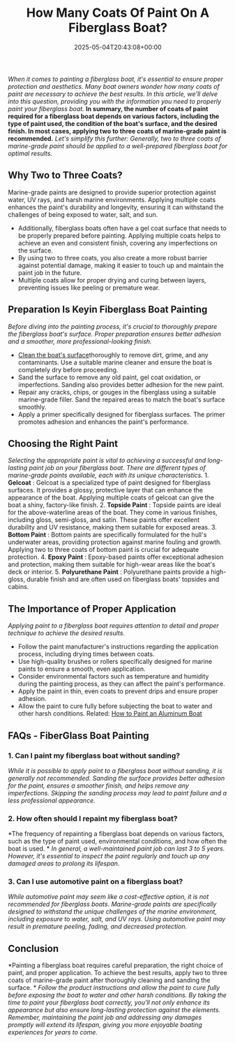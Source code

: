 ﻿---
layout: post
title: How Many Coats Of Paint On A Fiberglass Boat?
date: '2025-05-04T20:43:08+00:00'
categories:
- DIY Paintings
tags: []
slug: /how-many-coats-of-paint-on-a-fiberglass-boat/
lastmod: 2025-05-07T12:21:27+03:00
---

*When it comes to painting a fiberglass boat, it's essential to ensure proper protection and aesthetics. Many boat owners wonder how many coats of paint are necessary to achieve the best results. In this article, we'll delve into this question, providing you with the information you need to properly paint your fiberglass boat.*
**In summary, the number of coats of paint required for a fiberglass boat depends on various factors, including the type of paint used, the condition of the boat's surface, and the desired finish. In most cases, applying two to three coats of marine-grade paint is recommended.**
*Let's simplify this further: Generally, two to three coats of marine-grade paint should be applied to a well-prepared fiberglass boat for optimal results.*
## **Why Two to Three Coats?**
Marine-grade paints are designed to provide superior protection against water, UV rays, and harsh marine environments. Applying multiple coats enhances the paint's durability and longevity, ensuring it can withstand the challenges of being exposed to water, salt, and sun.
- Additionally, fiberglass boats often have a gel coat surface that needs to be properly prepared before painting. Applying multiple coats helps to achieve an even and consistent finish, covering any imperfections on the surface.
- By using two to three coats, you also create a more robust barrier against potential damage, making it easier to touch up and maintain the paint job in the future.
- Multiple coats allow for proper drying and curing between layers, preventing issues like peeling or premature wear.
## **Preparation Is Key**in Fiberglass Boat Painting
*Before diving into the painting process, it's crucial to thoroughly prepare the fiberglass boat's surface. Proper preparation ensures better adhesion and a smoother, more professional-looking finish.*
- [Clean the boat's surface](https://pestpolicy.com/best-fiberglass-boat-cleaner/)thoroughly to remove dirt, grime, and any contaminants. Use a suitable marine cleaner and ensure the boat is completely dry before proceeding.
- Sand the surface to remove any old paint, gel coat oxidation, or imperfections. Sanding also provides better adhesion for the new paint.
- Repair any cracks, chips, or gouges in the fiberglass using a suitable marine-grade filler. Sand the repaired areas to match the boat's surface smoothly.
- Apply a primer specifically designed for fiberglass surfaces. The primer promotes adhesion and enhances the paint's performance.
## **Choosing the Right Paint**
*Selecting the appropriate paint is vital to achieving a successful and long-lasting paint job on your fiberglass boat. There are different types of marine-grade paints available, each with its unique characteristics.*
1.
**Gelcoat**
:
Gelcoat is a specialized type of paint designed for fiberglass surfaces. It provides a glossy, protective layer that can enhance the appearance of the boat. Applying multiple coats of gelcoat can give the boat a shiny, factory-like finish.
2.
**Topside Paint**
:
Topside paints are ideal for the above-waterline areas of the boat. They come in various finishes, including gloss, semi-gloss, and satin. These paints offer excellent durability and UV resistance, making them suitable for exposed areas.
3.
**Bottom Paint**
:
Bottom paints are specifically formulated for the hull's underwater areas, providing protection against marine fouling and growth. Applying two to three coats of bottom paint is crucial for adequate protection.
4.
**Epoxy Paint**
:
Epoxy-based paints offer exceptional adhesion and protection, making them suitable for high-wear areas like the boat's deck or interior.
5.
**Polyurethane Paint**
:
Polyurethane paints provide a high-gloss, durable finish and are often used on fiberglass boats' topsides and cabins.
## **The Importance of Proper Application**
*Applying paint to a fiberglass boat requires attention to detail and proper technique to achieve the desired results.*
- Follow the paint manufacturer's instructions regarding the application process, including drying times between coats.
- Use high-quality brushes or rollers specifically designed for marine paints to ensure a smooth, even application.
- Consider environmental factors such as temperature and humidity during the painting process, as they can affect the paint's performance.
- Apply the paint in thin, even coats to prevent drips and ensure proper adhesion.
- Allow the paint to cure fully before subjecting the boat to water and other harsh conditions.
Related:
[How to Paint an Aluminum Boat](https://pestpolicy.com/how-to-paint-an-aluminum-boat/)
## FAQs - FiberGlass Boat Painting
### **1. Can I paint my fiberglass boat without sanding?**
*While it is possible to apply paint to a fiberglass boat without sanding, it is generally not recommended.*
*Sanding the surface provides better adhesion for the paint, ensures a smoother finish, and helps remove any imperfections. Skipping the sanding process may lead to paint failure and a less professional appearance.*
### **2. How often should I repaint my fiberglass boat?**
*The frequency of repainting a fiberglass boat depends on various factors, such as the type of paint used, environmental conditions, and how often the boat is used. *
*In general, a well-maintained paint job can last 3 to 5 years. However, it's essential to inspect the paint regularly and touch up any damaged areas to prolong its lifespan.*
### **3. Can I use automotive paint on a fiberglass boat?**
*While automotive paint may seem like a cost-effective option, it is not recommended for fiberglass boats.*
*Marine-grade paints are specifically designed to withstand the unique challenges of the marine environment, including exposure to water, salt, and UV rays. Using automotive paint may result in premature peeling, fading, and decreased protection.*
## **Conclusion**
*Painting a fiberglass boat requires careful preparation, the right choice of paint, and proper application. To achieve the best results, apply two to three coats of marine-grade paint after thoroughly cleaning and sanding the surface. *
*Follow the product instructions and allow the paint to cure fully before exposing the boat to water and other harsh conditions. By taking the time to paint your fiberglass boat correctly, you'll not only enhance its appearance but also ensure long-lasting protection against the elements.*
*Remember, maintaining the paint job and addressing any damages promptly will extend its lifespan, giving you more enjoyable boating experiences for years to come.*